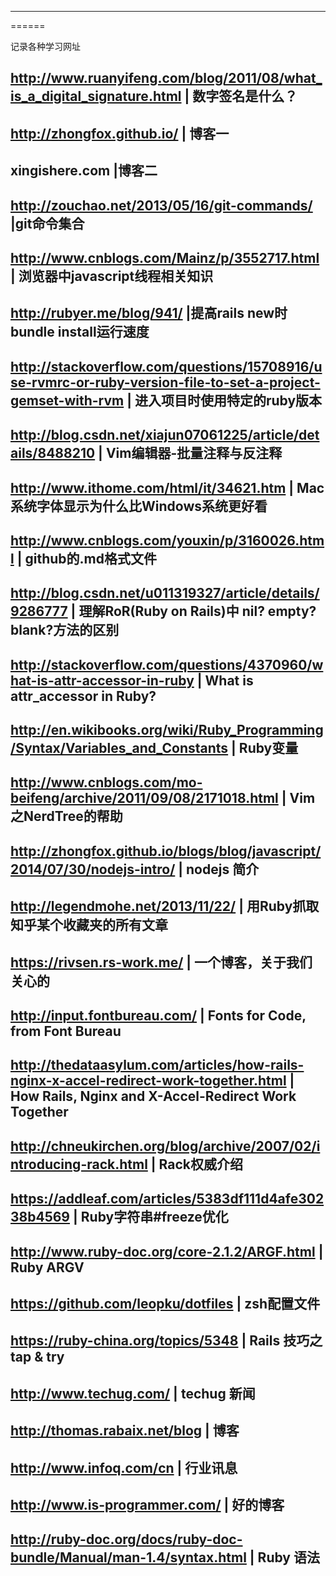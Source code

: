 ------
======

记录各种学习网址


http://www.ruanyifeng.com/blog/2011/08/what_is_a_digital_signature.html  | 数字签名是什么？
---------------------------------------------------------------------------------------------------------------------------
http://zhongfox.github.io/                                               | 博客一
---------------------------------------------------------------------------------------------------------------------------
xingishere.com                                                           |博客二
---------------------------------------------------------------------------------------------------------------------------
http://zouchao.net/2013/05/16/git-commands/                              |git命令集合
---------------------------------------------------------------------------------------------------------------------------
http://www.cnblogs.com/Mainz/p/3552717.html                              | 浏览器中javascript线程相关知识
---------------------------------------------------------------------------------------------------------------------------
http://rubyer.me/blog/941/                                               |提高rails new时bundle install运行速度
---------------------------------------------------------------------------------------------------------------------------
http://stackoverflow.com/questions/15708916/use-rvmrc-or-ruby-version-file-to-set-a-project-gemset-with-rvm  | 进入项目时使用特定的ruby版本
---------------------------------------------------------------------------------------------------------------------------
http://blog.csdn.net/xiajun07061225/article/details/8488210              |  Vim编辑器-批量注释与反注释
---------------------------------------------------------------------------------------------------------------------------
http://www.ithome.com/html/it/34621.htm                                  | Mac系统字体显示为什么比Windows系统更好看
---------------------------------------------------------------------------------------------------------------------------
http://www.cnblogs.com/youxin/p/3160026.html                             | github的.md格式文件
---------------------------------------------------------------------------------------------------------------------------
http://blog.csdn.net/u011319327/article/details/9286777                  | 理解RoR(Ruby on Rails)中 nil? empty? blank?方法的区别
---------------------------------------------------------------------------------------------------------------------------
http://stackoverflow.com/questions/4370960/what-is-attr-accessor-in-ruby | What is attr_accessor in Ruby?
---------------------------------------------------------------------------------------------------------------------------
http://en.wikibooks.org/wiki/Ruby_Programming/Syntax/Variables_and_Constants | Ruby变量
------------------------------------------------------------------------------------------------------------------------
http://www.cnblogs.com/mo-beifeng/archive/2011/09/08/2171018.html        | Vim之NerdTree的帮助
-----------------------------------------------------------------------------------------------------------------------
http://zhongfox.github.io/blogs/blog/javascript/2014/07/30/nodejs-intro/ | nodejs 简介
------------------------------------------------------------------------------------------------------------------------
http://legendmohe.net/2013/11/22/                                        | 用Ruby抓取知乎某个收藏夹的所有文章
------------------------------------------------------------------------------------------------------------------------
https://rivsen.rs-work.me/                                               | 一个博客，关于我们关心的
-----------------------------------------------------------------------------------------------------------------------
http://input.fontbureau.com/                                             | Fonts for Code, from Font Bureau
-----------------------------------------------------------------------------------------------------------------------
http://thedataasylum.com/articles/how-rails-nginx-x-accel-redirect-work-together.html | How Rails, Nginx and X-Accel-Redirect Work Together
------------------------------------------------------------------------------------------------------------------------
http://chneukirchen.org/blog/archive/2007/02/introducing-rack.html       | Rack权威介绍
------------------------------------------------------------------------------------------------------------------------
https://addleaf.com/articles/5383df111d4afe30238b4569                    | Ruby字符串#freeze优化
------------------------------------------------------------------------------------------------------------------------
http://www.ruby-doc.org/core-2.1.2/ARGF.html                             | Ruby ARGV
------------------------------------------------------------------------------------------------------------------------
https://github.com/leopku/dotfiles                                       | zsh配置文件
------------------------------------------------------------------------------------------------------------------------
https://ruby-china.org/topics/5348                                       | Rails 技巧之 tap & try
------------------------------------------------------------------------------------------------------------------------
http://www.techug.com/                                                   | techug 新闻
------------------------------------------------------------------------------------------------------------------------
http://thomas.rabaix.net/blog                                            | 博客
------------------------------------------------------------------------------------------------------------------------
http://www.infoq.com/cn                                                  | 行业讯息
------------------------------------------------------------------------------------------------------------------------
http://www.is-programmer.com/                                            | 好的博客
------------------------------------------------------------------------------------------------------------------------
http://ruby-doc.org/docs/ruby-doc-bundle/Manual/man-1.4/syntax.html      | Ruby 语法
------------------------------------------------------------------------------------------------------------------------
